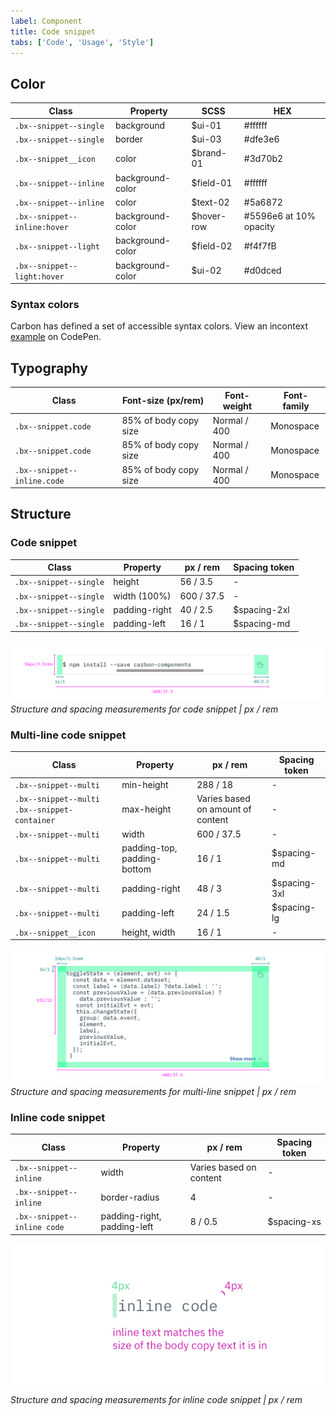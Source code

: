 ```yaml
---
label: Component
title: Code snippet
tabs: ['Code', 'Usage', 'Style']
---
```


## Color

| Class                        | Property         | SCSS       | HEX                    |
| ---------------------------- | ---------------- | ---------- | ---------------------- |
| `.bx--snippet--single`       | background       | $ui-01     | #ffffff                |
| `.bx--snippet--single`       | border           | $ui-03     | #dfe3e6                |
| `.bx--snippet__icon`         | color            | $brand-01  | #3d70b2                |
| `.bx--snippet--inline`       | background-color | $field-01  | #ffffff                |
| `.bx--snippet--inline`       | color            | $text-02   | #5a6872                |
| `.bx--snippet--inline:hover` | background-color | $hover-row | #5596e6 at 10% opacity |
| `.bx--snippet--light`        | background-color | $field-02  | #f4f7fB                |
| `.bx--snippet--light:hover`  | background-color | $ui-02     | #d0dced                |

### Syntax colors

Carbon has defined a set of accessible syntax colors. View an incontext [example](https://codepen.io/team/carbon/full/eKMBLw/) on CodePen.

## Typography

| Class                       | Font-size (px/rem)    | Font-weight  | Font-family |
| --------------------------- | --------------------- | ------------ | ----------- |
| `.bx--snippet.code`         | 85% of body copy size | Normal / 400 | Monospace   |
| `.bx--snippet.code`         | 85% of body copy size | Normal / 400 | Monospace   |
| `.bx--snippet--inline.code` | 85% of body copy size | Normal / 400 | Monospace   |

## Structure

### Code snippet

| Class                  | Property      | px / rem   | Spacing token |
| ---------------------- | ------------- | ---------- | ------------- |
| `.bx--snippet--single` | height        | 56 / 3.5   | -             |
| `.bx--snippet--single` | width (100%)  | 600 / 37.5 | -             |
| `.bx--snippet--single` | padding-right | 40 / 2.5   | $spacing-2xl  |
| `.bx--snippet--single` | padding-left  | 16 / 1     | $spacing-md   |

<!-- Not done with spacing but with positioning
|| Spacing: icon & tooltip | 4 | 0.5| -->

![](images/code-snippet-style-1.png)
_Structure and spacing measurements for code snippet | px / rem_

### Multi-line code snippet

| Class                                        | Property                    | px / rem                          | Spacing token |
| -------------------------------------------- | --------------------------- | --------------------------------- | ------------- |
| `.bx--snippet--multi`                        | min-height                  | 288 / 18                          | -             |
| `.bx--snippet--multi .bx--snippet-container` | max-height                  | Varies based on amount of content | -             |
| `.bx--snippet--multi`                        | width                       | 600 / 37.5                        | -             |
| `.bx--snippet--multi`                        | padding-top, padding-bottom | 16 / 1                            | $spacing-md   |
| `.bx--snippet--multi`                        | padding-right               | 48 / 3                            | $spacing-3xl  |
| `.bx--snippet--multi`                        | padding-left                | 24 / 1.5                          | $spacing-lg   |
| `.bx--snippet__icon`                         | height, width               | 16 / 1                            | -             |

![](images/code-snippet-style-2.png)
_Structure and spacing measurements for multi-line snippet | px / rem_

### Inline code snippet

| Class                       | Property                    | px / rem                | Spacing token |
| --------------------------- | --------------------------- | ----------------------- | ------------- |
| `.bx--snippet--inline`      | width                       | Varies based on content | -             |
| `.bx--snippet--inline`      | border-radius               | 4                       | -             |
| `.bx--snippet--inline code` | padding-right, padding-left | 8 / 0.5                 | $spacing-xs   |

<div class="image-component">
    <img src="images/code-snippet-style-3.png" alt="" />
</div>

_Structure and spacing measurements for inline code snippet | px / rem_
